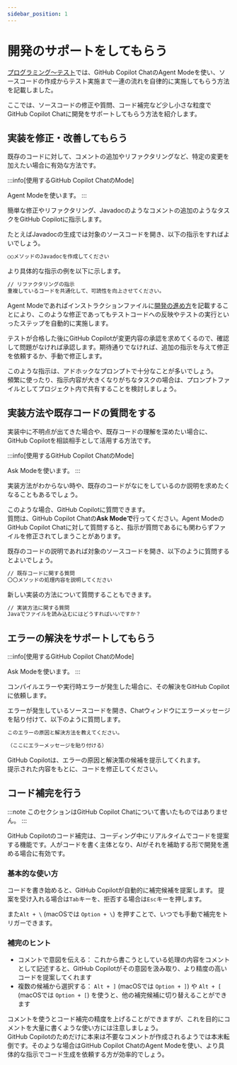 ```yaml
---
sidebar_position: 1
---
```


# 開発のサポートをしてもらう

[プログラミング〜テスト](../../programming-test)では、GitHub Copilot ChatのAgent Modeを使い、ソースコードの作成からテスト実施まで一連の流れを自律的に実施してもらう方法を記載しました。

ここでは、ソースコードの修正や質問、コード補完など少し小さな粒度でGitHub Copilot Chatに開発をサポートしてもらう方法を紹介します。

## 実装を修正・改善してもらう

既存のコードに対して、コメントの追加やリファクタリングなど、特定の変更を加えたい場合に有効な方法です。

<!-- textlint-disable ja-technical-writing/ja-no-mixed-period -->
<!-- textlint-disable jtf-style/4.3.2.大かっこ［］ -->
:::info[使用するGitHub Copilot ChatのMode]
<!-- textlint-enable jtf-style/4.3.2.大かっこ［］ -->
<!-- textlint-enable ja-technical-writing/ja-no-mixed-period -->
Agent Modeを使います。
:::

簡単な修正やリファクタリング、Javadocのようなコメントの追加のようなタスクをGitHub Copilotに指示します。

たとえばJavadocの生成では対象のソースコードを開き、以下の指示をすればよいでしょう。

```markdown
○○メソッドのJavadocを作成してください
```

より具体的な指示の例を以下に示します。

```markdown
// リファクタリングの指示
重複しているコードを共通化して、可読性を向上させてください。
```

Agent Modeであればインストラクションファイルに[開発の進め方](../../ai-on-boarding/files-to-be-maintained/how-to-proceed-with-development)を記載することにより、このような修正であってもテストコードへの反映やテストの実行といったステップを自動的に実施します。

テストが合格した後にGitHub Copilotが変更内容の承認を求めてくるので、確認して問題がなければ承認します。期待通りでなければ、追加の指示を与えて修正を依頼するか、手動で修正します。

このような指示は、アドホックなプロンプトで十分なことが多いでしょう。  
頻繁に使ったり、指示内容が大きくなりがちなタスクの場合は、プロンプトファイルとしてプロジェクト内で共有することを検討しましょう。

## 実装方法や既存コードの質問をする

実装中に不明点が出てきた場合や、既存コードの理解を深めたい場合に、GitHub Copilotを相談相手として活用する方法です。

<!-- textlint-disable ja-technical-writing/ja-no-mixed-period -->
<!-- textlint-disable jtf-style/4.3.2.大かっこ［］ -->
:::info[使用するGitHub Copilot ChatのMode]
<!-- textlint-enable jtf-style/4.3.2.大かっこ［］ -->
<!-- textlint-enable ja-technical-writing/ja-no-mixed-period -->
Ask Modeを使います。
:::

実装方法がわからない時や、既存のコードがなにをしているのか説明を求めたくなることもあるでしょう。

このような場合、GitHub Copilotに質問できます。  
質問は、GitHub Copilot Chatの**Ask Modeで**行ってください。Agent ModeのGitHub Copilot Chatに対して質問すると、指示が質問であるにも関わらずファイルを修正されてしまうことがあります。

既存のコードの説明であれば対象のソースコードを開き、以下のように質問するとよいでしょう。

```markdown
// 既存コードに関する質問
〇〇メソッドの処理内容を説明してください
```

新しい実装の方法について質問することもできます。

```markdown
// 実装方法に関する質問
Javaでファイルを読み込むにはどうすればいいですか？
```

## エラーの解決をサポートしてもらう

<!-- textlint-disable ja-technical-writing/ja-no-mixed-period -->
<!-- textlint-disable jtf-style/4.3.2.大かっこ［］ -->
:::info[使用するGitHub Copilot ChatのMode]
<!-- textlint-enable jtf-style/4.3.2.大かっこ［］ -->
<!-- textlint-enable ja-technical-writing/ja-no-mixed-period -->
Ask Modeを使います。
:::

コンパイルエラーや実行時エラーが発生した場合に、その解決をGitHub Copilotに依頼します。

エラーが発生しているソースコードを開き、Chatウィンドウにエラーメッセージを貼り付けて、以下のように質問します。

```markdown
このエラーの原因と解決方法を教えてください。

（ここにエラーメッセージを貼り付ける）
```

GitHub Copilotは、エラーの原因と解決策の候補を提示してくれます。  
提示された内容をもとに、コードを修正してください。

## コード補完を行う

:::note
このセクションはGitHub Copilot Chatについて書いたものではありません。
:::

GitHub Copilotのコード補完は、コーディング中にリアルタイムでコードを提案する機能です。人がコードを書く主体となり、AIがそれを補助する形で開発を進める場合に有効です。

### 基本的な使い方

コードを書き始めると、GitHub Copilotが自動的に補完候補を提案します。
提案を受け入れる場合は`Tab`キーを、拒否する場合は`Esc`キーを押します。

また`Alt + \` (macOSでは `Option + \`) を押すことで、いつでも手動で補完をトリガーできます。

### 補完のヒント

- コメントで意図を伝える： これから書こうとしている処理の内容をコメントとして記述すると、GitHub Copilotがその意図を汲み取り、より精度の高いコードを提案してくれます
- 複数の候補から選択する： `Alt + ]` (macOSでは `Option + ]`) や `Alt + [` (macOSでは `Option + [`) を使うと、他の補完候補に切り替えることができます

コメントを使うとコード補完の精度を上げることができますが、これを目的にコメントを大量に書くような使い方には注意しましょう。  
GitHub Copilotのためだけに本来は不要なコメントが作成されるようでは本末転倒です。そのような場合はGitHub Copilot ChatのAgent Modeを使い、より具体的な指示でコード生成を依頼する方が効率的でしょう。
